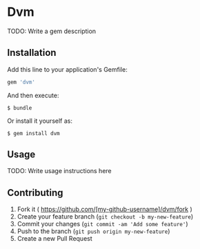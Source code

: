 # Dvm

TODO: Write a gem description

## Installation

Add this line to your application's Gemfile:

```ruby
gem 'dvm'
```

And then execute:

    $ bundle

Or install it yourself as:

    $ gem install dvm

## Usage

TODO: Write usage instructions here

## Contributing

1. Fork it ( https://github.com/[my-github-username]/dvm/fork )
2. Create your feature branch (`git checkout -b my-new-feature`)
3. Commit your changes (`git commit -am 'Add some feature'`)
4. Push to the branch (`git push origin my-new-feature`)
5. Create a new Pull Request
